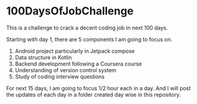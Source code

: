 # 100DaysOfJobChallenge
This is a challenge to crack a decent coding job in next 100 days.

Starting with day 1, there are 5 components I am going to focus on.
1. Android project particularly in Jetpack compose
2. Data structure in Kotlin
3. Backend development following a Coursera course
4. Understanding of version control system
5. Study of coding interview questions

For next 15 days, I am going to focus 1/2 hour each in a day. And I will post the updates of each day in a folder created day wise in this repository.
